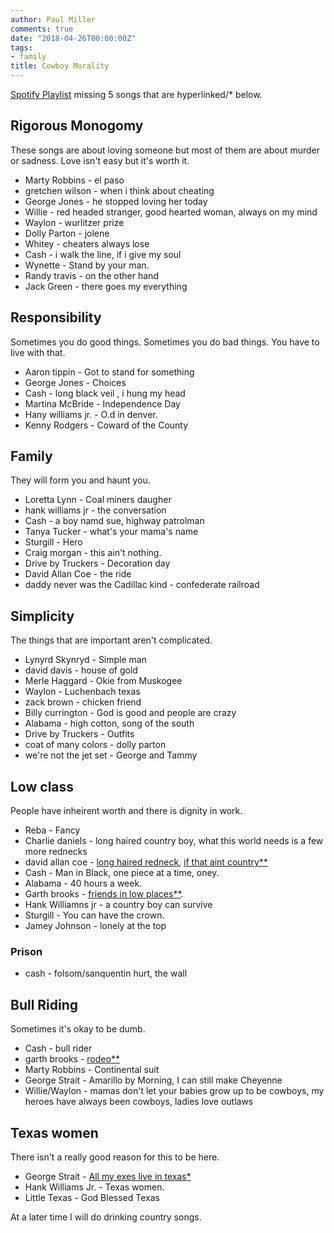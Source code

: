 ```yaml
---
author: Paul Miller
comments: true
date: "2018-04-26T00:00:00Z"
tags:
- family
title: Cowboy Morality
---
```


[Spotify Playlist](https://open.spotify.com/user/126772449/playlist/6rhFwlWnRaBjOZEvohDhLZ?si=EyW4sZGdQx-oRxk-ROUftg) missing 5 songs that are hyperlinked/* below. 

## Rigorous Monogomy
These songs are about loving someone but most of them are about murder or sadness. Love isn't easy but it's worth it. 
- Marty Robbins - el paso
- gretchen wilson - when i think about cheating 
- George Jones -  he stopped loving her today
- Willie  - red headed stranger,  good hearted woman, always on my mind
- Waylon - wurlitzer prize
- Dolly Parton - jolene
- Whitey - cheaters always lose 
- Cash -  i walk the line,  if i give my soul
- Wynette - Stand by your man. 
- Randy travis - on the other hand
- Jack Green - there goes my everything 

## Responsibility
Sometimes you do good things. Sometimes you do bad things. You have to live with that. 
- Aaron tippin - Got to stand for something
- George Jones - Choices
- Cash - long black veil , i hung my head
- Martina McBride - Independence Day 
- Hany williams jr. - O.d in denver. 
- Kenny Rodgers - Coward of the County

## Family
They will form you and haunt you. 
- Loretta Lynn -  Coal miners daugher
- hank williams jr - the conversation 
- Cash - a boy namd sue, highway patrolman
- Tanya Tucker - what's your mama's name
- Sturgill - Hero
- Craig morgan - this ain't nothing.
- Drive by Truckers - Decoration day
- David Allan Coe - the ride
- daddy never was the Cadillac kind - confederate railroad

## Simplicity 
The things that are important aren't complicated. 
- Lynyrd Skynryd - Simple man 
- david davis - house of gold 
- Merle Haggard - Okie from Muskogee
- Waylon - Luchenbach texas
- zack brown - chicken friend
- Billy currington - God is good and people are crazy
- Alabama - high cotton, song of the south
- Drive by Truckers - Outfits
- coat of many colors - dolly parton
- we're not the jet set - George and Tammy


## Low class 
People have inheirent worth and there is dignity in work. 
- Reba - Fancy
- Charlie daniels - long haired country boy,  what this world needs is a few more rednecks
- david allan coe - [long haired redneck](https://www.youtube.com/watch?v=bplt6CQ3MyE), [if that aint country**](https://www.youtube.com/watch?v=OhEHB0a7Uyg)
- Cash - Man in Black, one piece at a time, oney. 
- Alabama  - 40 hours a week. 
- Garth brooks - [friends in low places**](https://www.youtube.com/watch?v=mvCgSqPZ4EM). 
- Hank Williamns jr - a country boy can survive
- Sturgill - You can have the crown. 
- Jamey Johnson - lonely at the top
### Prison 
- cash - folsom/sanquentin hurt, the wall

## Bull Riding
Sometimes it's okay to be dumb. 
- Cash - bull rider
- garth brooks - [rodeo**](https://www.youtube.com/watch?v=8tppP__t-zA)
- Marty Robbins - Continental suit
- George Strait - Amarillo by Morning, I can still make Cheyenne
- Willie/Waylon - mamas don't let your babies grow up to be cowboys,  my heroes have always been cowboys, ladies love outlaws

## Texas women
There isn't a really good reason for this to be here. 
- George Strait - [All my exes live in texas*](https://www.youtube.com/watch?v=lMNw_-yUm_0)
- Hank Williams Jr. - Texas women. 
- Little Texas - God Blessed Texas


At a later time I will do drinking country songs. 



